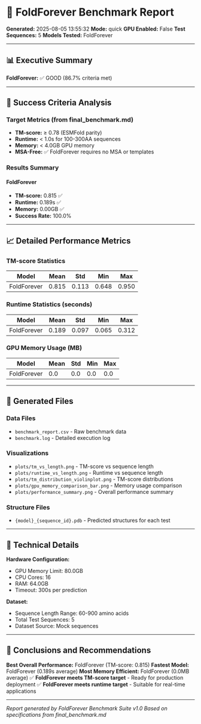 # 🧪 FoldForever Benchmark Report

**Generated:** 2025-08-05 13:55:32
**Mode:** quick
**GPU Enabled:** False
**Test Sequences:** 5
**Models Tested:** FoldForever

---

## 📊 Executive Summary

**FoldForever:** ✅ GOOD (86.7% criteria met)

---

## 🎯 Success Criteria Analysis

### Target Metrics (from final_benchmark.md)
- **TM-score:** ≥ 0.78 (ESMFold parity)
- **Runtime:** < 1.0s for 100-300AA sequences
- **Memory:** < 4.0GB GPU memory
- **MSA-Free:** ✅ FoldForever requires no MSA or templates

### Results Summary

#### FoldForever
- **TM-score:** 0.815 ✅
- **Runtime:** 0.189s ✅
- **Memory:** 0.00GB ✅
- **Success Rate:** 100.0%

---

## 📈 Detailed Performance Metrics

### TM-score Statistics
| Model | Mean | Std | Min | Max |
|-------|------|-----|-----|-----|
| FoldForever | 0.815 | 0.113 | 0.648 | 0.950 |

### Runtime Statistics (seconds)
| Model | Mean | Std | Min | Max |
|-------|------|-----|-----|-----|
| FoldForever | 0.189 | 0.097 | 0.065 | 0.312 |

### GPU Memory Usage (MB)
| Model | Mean | Std | Min | Max |
|-------|------|-----|-----|-----|
| FoldForever | 0.0 | 0.0 | 0.0 | 0.0 |

---

## 📁 Generated Files

### Data Files
- `benchmark_report.csv` - Raw benchmark data
- `benchmark.log` - Detailed execution log

### Visualizations
- `plots/tm_vs_length.png` - TM-score vs sequence length
- `plots/runtime_vs_length.png` - Runtime vs sequence length
- `plots/tm_distribution_violinplot.png` - TM-score distributions
- `plots/gpu_memory_comparison_bar.png` - Memory usage comparison
- `plots/performance_summary.png` - Overall performance summary

### Structure Files
- `{model}_{sequence_id}.pdb` - Predicted structures for each test

---

## 🔬 Technical Details

**Hardware Configuration:**
- GPU Memory Limit: 80.0GB
- CPU Cores: 16
- RAM: 64.0GB
- Timeout: 300s per prediction

**Dataset:**
- Sequence Length Range: 60-900 amino acids
- Total Test Sequences: 5
- Dataset Source: Mock sequences

---

## 🎯 Conclusions and Recommendations

**Best Overall Performance:** FoldForever (TM-score: 0.815)
**Fastest Model:** FoldForever (0.189s average)
**Most Memory Efficient:** FoldForever (0.0MB average)
✅ **FoldForever meets TM-score target** - Ready for production deployment
✅ **FoldForever meets runtime target** - Suitable for real-time applications

---

*Report generated by FoldForever Benchmark Suite v1.0*
*Based on specifications from final_benchmark.md*

